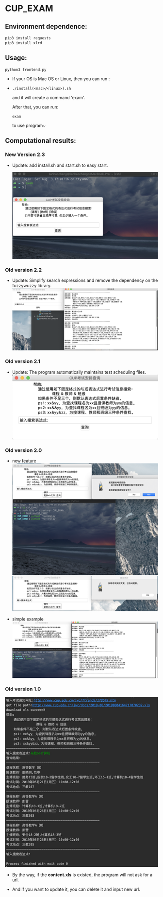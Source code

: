 # CUP_EXAM  

## Environment dependence:  
```shell
pip3 install requests
pip3 install xlrd
```

## Usage:  
```shell
python3 frontend.py 
```

- If your OS is Mac OS or Linux, then you can run :

- ```shell
  ./install(<mac>/<linux>).sh
  ```

  and it will create a command 'exam'. 

  After that, you can run:

  ```shell
  exam
  ```

  to use program~

## Computational results:  

### New Version 2.3

- Update: add install.sh and start.sh to easy start.

  ![9.png](./img/9.png)

### Old version 2.2
- Update: Simplify search expressions and remove the dependency on the fuzzywuzzy library.   
  ![8.png](./img/8.png) 

### Old version 2.1
- Update: The program automatically maintains test scheduling files.  
  ![7.png](./img/7.png)  

### Old version 2.0  
- new feature  
  ![5.png](./img/5.png)  
  ![6.png](./img/6.png)  



- simple example  
  ![simple example](./img/4.png)  

### Old version 1.0  
![1.jpg](./img/1.jpg)  

- By the way, if the **content.xls** is existed, the program will not ask for a url. 

- And if you want to update it, you can delete it and input new url. 